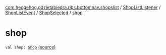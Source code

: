 [com.hedgehog.gdzietabiedra.ribs.bottomnav.shopslist](../../../index.md) / [ShopListListener](../../index.md) / [ShopListEvent](../index.md) / [ShopSelected](index.md) / [shop](./shop.md)

# shop

`val shop: `[`Shop`](../../../../com.hedgehog.gdzietabiedra.domain/-shop/index.md) [(source)](https://github.com/asvid/GdzieTaBiedra/tree/master/app/src/main/java/com/hedgehog/gdzietabiedra/ribs/bottomnav/shopslist/ShopListListener.kt#L10)